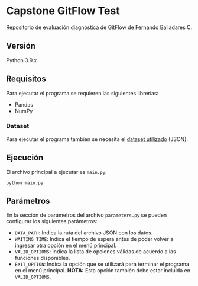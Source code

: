 # Capstone GitFlow Test
Repositorio de evaluación diagnóstica de GitFlow de Fernando Balladares C.

## Versión
Python 3.9.x

## Requisitos
Para ejecutar el programa se requieren las siguientes librerías:

* Pandas
* NumPy

### Dataset
Para ejecutar el programa también se necesita el [dataset utilizado](https://www.kaggle.com/datasets/prathamsharma123/farmers-protest-tweets-dataset-raw-json?resource=download) (JSON).

## Ejecución
El archivo principal a ejecutar es `main.py`:
```
python main.py
```

## Parámetros
En la sección de parámetros del archivo `parameters.py` se pueden configurar los siguientes parámetros:

* `DATA_PATH`: Indica la ruta del archivo JSON con los datos.
* `WAITING_TIME`: Indica el tiempo de espera antes de poder volver a ingresar otra opción en el menú principal.
* `VALID_OPTIONS`: Indica la lista de opciones válidas de acuerdo a las funciones disponibles.
* `EXIT_OPTION`: Indica la opción que se utilizará para terminar el programa en el menú principal. **NOTA:** Esta opción también debe estar incluida en `VALID_OPTIONS`.